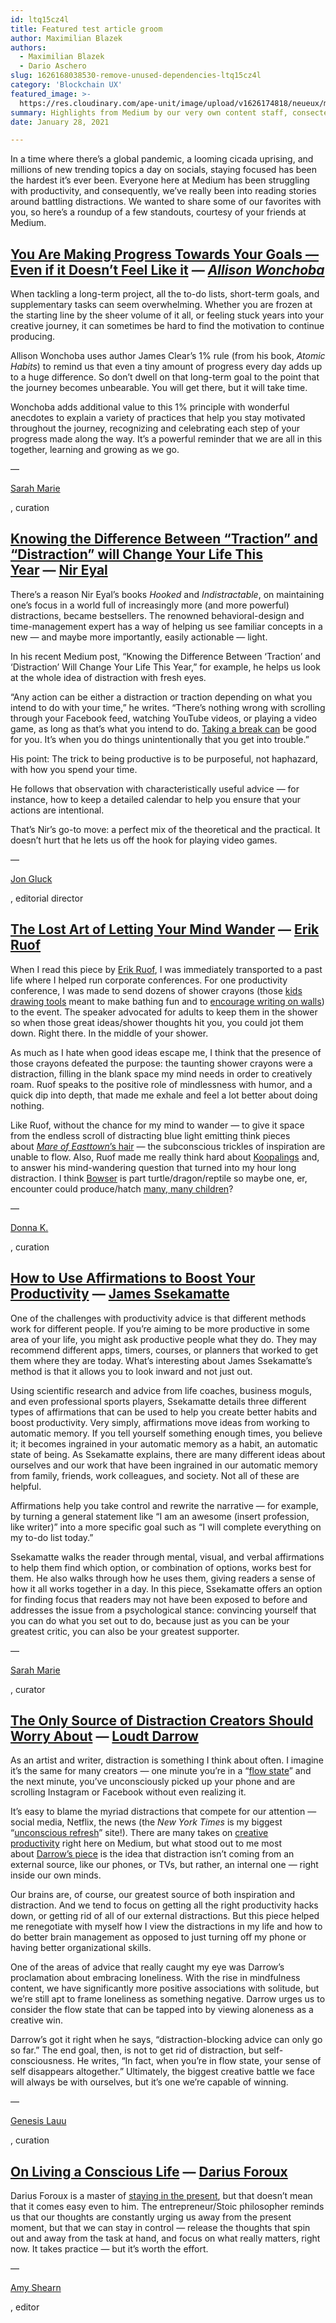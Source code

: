 ```yaml
---
id: ltq15cz4l
title: Featured test article groom
author: Maximilian Blazek
authors:
  - Maximilian Blazek
  - Dario Aschero
slug: 1626168038530-remove-unused-dependencies-ltq15cz4l
category: 'Blockchain UX'
featured_image: >-
  https://res.cloudinary.com/ape-unit/image/upload/v1626174818/neueux/media/articles/tacode02_red%20%281%29.webp
summary: Highlights from Medium by our very own content staff, consectetur adipiscing eli nullam eu nisi et orci posuere pretium ut eu nisi
date: January 28, 2021

---
```

In a time where there’s a global pandemic, a looming cicada uprising, and millions of new trending topics a day on socials, staying focused has been the hardest it’s ever been. Everyone here at Medium has been struggling with productivity, and consequently, we’ve really been into reading stories around battling distractions. We wanted to share some of our favorites with you, so here’s a roundup of a few standouts, courtesy of your friends at Medium.

## [**You Are Making Progress Towards Your Goals — Even if it Doesn’t Feel Like it**](https://allison-wonchoba.medium.com/you-are-making-progress-towards-your-goals-even-if-it-doesnt-feel-like-it-5fd6684246a8) _**—** [**Allison Wonchoba**](https://medium.com/u/60a344028b6e?source=post_page-----4c696f39a12d--------------------------------)_

When tackling a long-term project, all the to-do lists, short-term goals, and supplementary tasks can seem overwhelming. Whether you are frozen at the starting line by the sheer volume of it all, or feeling stuck years into your creative journey, it can sometimes be hard to find the motivation to continue producing.

Allison Wonchoba uses author James Clear’s 1% rule (from his book, _Atomic Habits_) to remind us that even a tiny amount of progress every day adds up to a huge difference. So don’t dwell on that long-term goal to the point that the journey becomes unbearable. You will get there, but it will take time.

Wonchoba adds additional value to this 1% principle with wonderful anecdotes to explain a variety of practices that help you stay motivated throughout the journey, recognizing and celebrating each step of your progress made along the way. It’s a powerful reminder that we are all in this together, learning and growing as we go.

— 

[Sarah Marie](https://medium.com/u/f7d5821a4efd?source=post_page-----4c696f39a12d--------------------------------)

, curation

## [**Knowing the Difference Between “Traction” and “Distraction” will Change Your Life This Year**](https://nireyal.medium.com/knowing-the-difference-between-traction-and-distraction-will-change-your-life-this-year-dc085e7a6a21) **—** [**Nir Eyal**](https://medium.com/u/295258f6269d?source=post_page-----4c696f39a12d--------------------------------)

There’s a reason Nir Eyal’s books _Hooked_ and _Indistractable_, on maintaining one’s focus in a world full of increasingly more (and more powerful) distractions, became bestsellers. The renowned behavioral-design and time-management expert has a way of helping us see familiar concepts in a new — and maybe more importantly, easily actionable — light.

In his recent Medium post, “Knowing the Difference Between ‘Traction’ and ‘Distraction’ Will Change Your Life This Year,” for example, he helps us look at the whole idea of distraction with fresh eyes.

“Any action can be either a distraction or traction depending on what you intend to do with your time,” he writes. “There’s nothing wrong with scrolling through your Facebook feed, watching YouTube videos, or playing a video game, as long as that’s what you intend to do. [Taking a break can](https://www.nirandfar.com/how-to-spend-your-breaks-wisely-and-have-a-better-workday/) be good for you. It’s when you do things unintentionally that you get into trouble.”

His point: The trick to being productive is to be purposeful, not haphazard, with how you spend your time.

He follows that observation with characteristically useful advice — for instance, how to keep a detailed calendar to help you ensure that your actions are intentional.

That’s Nir’s go-to move: a perfect mix of the theoretical and the practical. It doesn’t hurt that he lets us off the hook for playing video games.

— 

[Jon Gluck](https://medium.com/u/c40368eb8edc?source=post_page-----4c696f39a12d--------------------------------)

, editorial director

## [**The Lost Art of Letting Your Mind Wander**](https://medium.com/illumination/the-lost-art-of-letting-your-mind-wander-428b9c33127f) **—** [**Erik Ruof**](https://medium.com/u/1d308816d4fe?source=post_page-----4c696f39a12d--------------------------------)

When I read this piece by [Erik Ruof](https://eruof.medium.com/), I was immediately transported to a past life where I helped run corporate conferences. For one productivity conference, I was made to send dozens of shower crayons (those [kids drawing tools](https://parentingchaos.com/homemade-bath-crayons/) meant to make bathing fun and to [encourage writing on walls](https://twitter.com/DrMassicotte/status/930225763638317058)) to the event. The speaker advocated for adults to keep them in the shower so when those great ideas/shower thoughts hit you, you could jot them down. Right there. In the middle of your shower.

As much as I hate when good ideas escape me, I think that the presence of those crayons defeated the purpose: the taunting shower crayons were a distraction, filling in the blank space my mind needs in order to creatively roam. Ruof speaks to the positive role of mindlessness with humor, and a quick dip into depth, that made me exhale and feel a lot better about doing nothing.

Like Ruof, without the chance for my mind to wander — to give it space from the endless scroll of distracting blue light emitting think pieces about _[Mare of Easttown](https://www.indiewire.com/2021/05/mare-of-easttown-characters-bed-hair-1234636363/)_[’s hair](https://www.indiewire.com/2021/05/mare-of-easttown-characters-bed-hair-1234636363/) — the subconscious trickles of inspiration are unable to flow. Also, Ruof made me really think hard about [Koopalings](https://mario.fandom.com/wiki/Koopalings) and, to answer his mind-wandering question that turned into my hour long distraction. I think [Bowser](https://www.mariowiki.com/Bowser) is part turtle/dragon/reptile so maybe one, er, encounter could produce/hatch [many, many children](https://www.turtleconservationsociety.org.my/how-many-eggs-does-a-turtle-lay-at-a-time/)?

— 

[Donna K.](https://medium.com/u/42f8e531c416?source=post_page-----4c696f39a12d--------------------------------)

, curation

## [**How to Use Affirmations to Boost Your Productivity**](https://medium.com/mind-cafe/how-to-use-affirmations-to-boost-your-productivity-6565e6a50737) **—** [**James Ssekamatte**](https://medium.com/u/409d690887d1?source=post_page-----4c696f39a12d--------------------------------)

One of the challenges with productivity advice is that different methods work for different people. If you’re aiming to be more productive in some area of your life, you might ask productive people what they do. They may recommend different apps, timers, courses, or planners that worked to get them where they are today. What’s interesting about James Ssekamatte’s method is that it allows you to look inward and not just out.

Using scientific research and advice from life coaches, business moguls, and even professional sports players, Ssekamatte details three different types of affirmations that can be used to help you create better habits and boost productivity. Very simply, affirmations move ideas from working to automatic memory. If you tell yourself something enough times, you believe it; it becomes ingrained in your automatic memory as a habit, an automatic state of being. As Ssekamatte explains, there are many different ideas about ourselves and our work that have been ingrained in our automatic memory from family, friends, work colleagues, and society. Not all of these are helpful.

Affirmations help you take control and rewrite the narrative — for example, by turning a general statement like “I am an awesome (insert profession, like writer)” into a more specific goal such as “I will complete everything on my to-do list today.”

Ssekamatte walks the reader through mental, visual, and verbal affirmations to help them find which option, or combination of options, works best for them. He also walks through how he uses them, giving readers a sense of how it all works together in a day. In this piece, Ssekamatte offers an option for finding focus that readers may not have been exposed to before and addresses the issue from a psychological stance: convincing yourself that you can do what you set out to do, because just as you can be your greatest critic, you can also be your greatest supporter.

— 

[Sarah Marie](https://medium.com/u/f7d5821a4efd?source=post_page-----4c696f39a12d--------------------------------)

, curator

## [**The Only Source of Distraction Creators Should Worry About**](https://medium.com/swlh/the-only-source-of-distractions-creators-should-worry-about-3e610162d54d) **—** [**Loudt Darrow**](https://medium.com/u/daf04b4fd8eb?source=post_page-----4c696f39a12d--------------------------------)

As an artist and writer, distraction is something I think about often. I imagine it’s the same for many creators — one minute you’re in a “[flow state](https://medium.com/personal-growth-lab/how-to-reach-flow-state-using-10-flow-state-triggers-473aa28dc3e5)” and the next minute, you’ve unconsciously picked up your phone and are scrolling Instagram or Facebook without even realizing it.

It’s easy to blame the myriad distractions that compete for our attention — social media, Netflix, the news (the _New York Times_ is my biggest “[unconscious refresh](https://zulie.medium.com/how-to-stop-yourself-from-constantly-checking-your-notifications-dc0038f2b9f2)” site!). There are many takes on [creative productivity](https://skooloflife.medium.com/21-keys-to-creative-productivity-7b04cc01996e) right here on Medium, but what stood out to me most about [Darrow’s piece](https://medium.com/swlh/the-only-source-of-distractions-creators-should-worry-about-3e610162d54d) is the idea that distraction isn’t coming from an external source, like our phones, or TVs, but rather, an internal one — right inside our own minds.

Our brains are, of course, our greatest source of both inspiration and distraction. And we tend to focus on getting all the right productivity hacks down, or getting rid of all of our external distractions. But this piece helped me renegotiate with myself how I view the distractions in my life and how to do better brain management as opposed to just turning off my phone or having better organizational skills.

One of the areas of advice that really caught my eye was Darrow’s proclamation about embracing loneliness. With the rise in mindfulness content, we have significantly more positive associations with solitude, but we’re still apt to frame loneliness as something negative. Darrow urges us to consider the flow state that can be tapped into by viewing aloneness as a creative win.

Darrow’s got it right when he says, “distraction-blocking advice can only go so far.” The end goal, then, is not to get rid of distraction, but self-consciousness. He writes, “In fact, when you’re in flow state, your sense of self disappears altogether.” Ultimately, the biggest creative battle we face will always be with ourselves, but it’s one we’re capable of winning.

— 

[Genesis Lauu](https://medium.com/u/519d8aef07c1?source=post_page-----4c696f39a12d--------------------------------)

, curation

## [**On Living a Conscious Life**](https://medium.com/darius-foroux/on-living-a-conscious-life-e07a05505e66) **—** [**Darius Foroux**](https://medium.com/u/54163a1723f6?source=post_page-----4c696f39a12d--------------------------------)

Darius Foroux is a master of [staying in the present](https://medium.com/darius-foroux/on-living-a-conscious-life-e07a05505e66), but that doesn’t mean that it comes easy even to him. The entrepreneur/Stoic philosopher reminds us that our thoughts are constantly urging us away from the present moment, but that we can stay in control — release the thoughts that spin out and away from the task at hand, and focus on what really matters, right now. It takes practice — but it’s worth the effort.

— 

[Amy Shearn](https://medium.com/u/b137beb220b9?source=post_page-----4c696f39a12d--------------------------------)

, editor